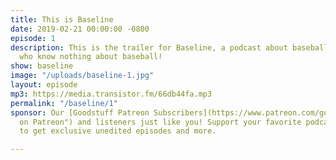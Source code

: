 ```yaml
---
title: This is Baseline
date: 2019-02-21 00:00:00 -0800
episode: 1
description: This is the trailer for Baseline, a podcast about baseball by people
  who know nothing about baseball!
show: baseline
image: "/uploads/baseline-1.jpg"
layout: episode
mp3: https://media.transistor.fm/66db44fa.mp3
permalink: "/baseline/1"
sponsor: Our [Goodstuff Patreon Subscribers](https://www.patreon.com/goodstuff "Goodstuff
  on Patreon") and listeners just like you! Support your favorite podcasts directly
  to get exclusive unedited episodes and more.

---
```

